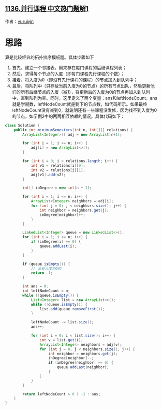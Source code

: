 ## [1136.并行课程 中文热门题解1](https://leetcode.cn/problems/parallel-courses/solutions/100000/java-tuo-bu-pai-xu-by-purerain-2)

作者：[yuruiyin](https://leetcode.cn/u/yuruiyin)

# 思路
算是比较经典的拓扑排序模板题。具体步骤如下
1. 首先，建立一个邻接表，用来存在每门课程的后继课程列表；
2. 然后，求得每个节点的入度（即每门课程先行课程的个数）；
3. 接着，将入度为0（即没有先行课程的课程）的节点加入到队列中；
4. 最后，将队列中（只存放当前入度为0的节点）的所有节点出队，然后更新他们的所有后继节点的入度（减1），将更新后的入度为0的节点再加入到队列中，直到队列为空。同时，这里定义了两个变量：ans和leftNodeCount，ans就是学期数，leftNodeCount就是剩下的节点数，如代码所示。如果最终leftNodeCount没有减到0，就说明还有一些课程没发修，因为找不到入度为0的节点，如示例2中的两两相互依赖的情况。具体代码如下：

```java
class Solution {
    public int minimumSemesters(int n, int[][] relations) {
        ArrayList<Integer>[] adj = new ArrayList[n+1];

        for (int i = 1; i <= n; i++) {
            adj[i] = new ArrayList<>();
        }

        for (int i = 0; i < relations.length; i++) {
            int v1 = relations[i][0];
            int v2 = relations[i][1];
            adj[v1].add(v2);
        }

        int[] inDegree = new int[n + 1];

        for (int i = 1; i <= n; i++) {
            ArrayList<Integer> neighbors = adj[i];
            for (int j = 0; j < neighbors.size(); j++) {
                int neighbor = neighbors.get(j);
                inDegree[neighbor]++;
            }
        }

        LinkedList<Integer> queue = new LinkedList<>();
        for (int i = 1; i <= n; i++) {
            if (inDegree[i] == 0) {
                queue.addLast(i);
            }
        }

        if (queue.isEmpty()) {
            // 没有入度为0的
            return -1;
        }

        int ans = 0;
        int leftNodeCount = n;
        while (!queue.isEmpty()) {
            List<Integer> list = new ArrayList<>();
            while (!queue.isEmpty()) {
                list.add(queue.removeFirst());
            }

            leftNodeCount -= list.size();
            ans++;

            for (int i = 0; i < list.size(); i++) {
                int v = list.get(i);
                ArrayList<Integer> neighbors = adj[v];
                for (int j = 0; j < neighbors.size(); j++) {
                    int neighbor = neighbors.get(j);
                    inDegree[neighbor]--;
                    if (inDegree[neighbor] == 0) {
                        queue.addLast(neighbor);
                    }
                }
            }
        }

        return leftNodeCount > 0 ? -1 : ans;
    }
}
```